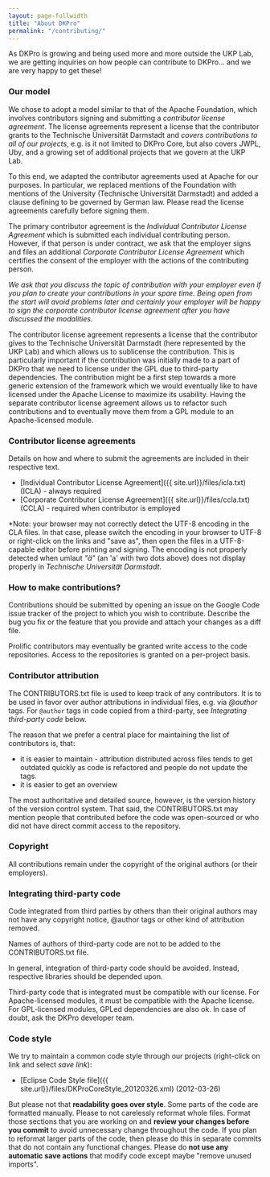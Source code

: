```yaml
---
layout: page-fullwidth
title: "About DKPro"
permalink: "/contributing/"
---
```


As DKPro is growing and being used more and more outside the UKP Lab, we are getting inquiries on how people can contribute to DKPro... and we are very happy to get these!

### Our model

We chose to adopt a model similar to that of the Apache Foundation, which involves contributors signing and submitting a *contributor license agreement*. The license agreements represent a license that the contributor grants to the Technische Universität Darmstadt and *covers contributions to all of our projects*, e.g. is it not limited to DKPro Core, but also covers JWPL, Uby, and a growing set of additional projects that we govern at the UKP Lab.

To this end, we adapted the contributor agreements used at Apache for our purposes. In particular, we replaced mentions of the Foundation with mentions of the University (Technische Universität Darmstadt) and added a clause defining to be governed by German law. Please read the license agreements carefully before signing them.

The primary contributor agreement is the *Individual Contributor License Agreement* which is submitted each individual contributing person. However, if that person is under contract, we ask that the employer signs and files an additional *Corporate Contributor License Agreement* which certifies the consent of the employer with the actions of the contributing person. 

*We ask that you discuss the topic of contribution with your employer even if you plan to create your contributions in your spare time. Being open from the start will avoid problems later and certainly your employer will be happy to sign the corporate contributor license agreement after you have discussed the modalities.*

The contributor license agreement represents a license that the contributor gives to the Technische Universität Darmstadt (here represented by the UKP Lab) and which allows us to sublicense the contribution. This is particularly important if the contribution was initially made to a part of DKPro that we need to license under the GPL due to third-party dependencies. The contribution might be a first step towards a more generic extension of the framework which we would eventually like to have licensed under the Apache License to maximize its usability. Having the separate contributor license agreement allows us to refactor such contributions and to eventually move them from a GPL module to an Apache-licensed module.

### Contributor license agreements

Details on how and where to submit the agreements are included in their respective text.

   * [Individual Contributor License Agreement]({{ site.url}}/files/icla.txt) (ICLA) - always required
   * [Corporate Contributor License Agreement]({{ site.url}}/files/ccla.txt) (CCLA) - required when contributor is employed

*Note: your browser may not correctly detect the UTF-8 encoding in the CLA files. In that case, please switch the encoding in your browser to UTF-8 or right-click on the links and "save as", then open the files in a UTF-8-capable editor before printing and signing. The encoding is not properly detected when umlaut *"ä"* (an 'a' with two dots above) does not display properly in *Technische Universität Darmstadt*.

### How to make contributions?

Contributions should be submitted by opening an issue on the Google Code issue tracker of the project to which you wish to contribute. Describe the bug you fix or the feature that you provide and attach your changes as a diff file.

Prolific contributors may eventually be granted write access to the code repositories. Access to the repositories is granted on a per-project basis.

### Contributor attribution

The CONTRIBUTORS.txt file is used to keep track of any contributors. It is to be used in favor over
author attributions in individual files, e.g. via *@author* tags. For `@author` tags in code copied
from a third-party, see *Integrating third-party code* below.

The reason that we prefer a central place for maintaining the list of contributors is, that:

* it is easier to maintain - attribution distributed across files tends to get outdated quickly as code is refactored and people do not update the tags.
* it is easier to get an overview

The most authoritative and detailed source, however, is the version history of the version control system. That
said, the CONTRIBUTORS.txt may mention people that contributed before the code was open-sourced
or who did not have direct commit access to the repository.

### Copyright

All contributions remain under the copyright of the original authors (or their employers).

### Integrating third-party code

Code integrated from third parties by others than their original authors may not have any
copyright notice, @author tags or other kind of attribution removed. 

Names of authors of third-party code are not to be added to the CONTRIBUTORS.txt file. 

In general, integration of third-party code should be avoided. Instead, respective libraries should
be depended upon.

Third-party code that is integrated must be compatible with our license. For Apache-licensed modules,
it must be compatible with the Apache license. For GPL-licensed modules, GPLed dependencies are
also ok. In case of doubt, ask the DKPro developer team.

### Code style

We try to maintain a common code style through our projects (right-click on link and select _save link_):

* [Eclipse Code Style file]({{ site.url}}/files/DKProCoreStyle_20120326.xml) (2012-03-26)

But please not that **readability goes over style**. Some parts of the code are formatted manually.
Please to not carelessly reformat whole files. Format those sections that you are working on and
**review your changes before you commit** to avoid unnecessary change throughout the code. If you plan
to reformat larger parts of the code, then please do this in separate commits that do not contain
any functional changes. Please do **not use any automatic save actions** that modify code except
maybe "remove unused imports".
